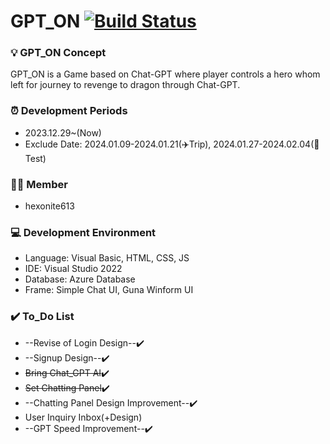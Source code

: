 # GPT_ON [![Build Status](https://dev.azure.com/sungtv26130295/GPT_ON/_apis/build/status%2Fhexonite613.GPT_ON?branchName=master&jobName=Job)](https://dev.azure.com/sungtv26130295/GPT_ON/_build/latest?definitionId=1&branchName=master)


### 💡 GPT_ON Concept
GPT_ON is a Game based on Chat-GPT where player controls a hero whom left for journey to revenge to dragon through Chat-GPT.


### ⏰ Development Periods
- 2023.12.29~(Now)
- Exclude Date: 2024.01.09-2024.01.21(✈️Trip), 2024.01.27-2024.02.04(📓Test)

### 👨‍💻 Member
- hexonite613


### 💻 Development Environment
- Language: Visual Basic, HTML, CSS, JS
- IDE: Visual Studio 2022
- Database: Azure Database
- Frame: Simple Chat UI, Guna Winform UI


### ✔️ To_Do List
- --Revise of Login Design--✔️
- --Signup Design--✔️
- ~~Bring Chat_GPT AI~~✔️
- ~~Set Chatting Panel~~✔️
- --Chatting Panel Design Improvement--✔️
- User Inquiry Inbox(+Design)
- --GPT Speed Improvement--✔️
